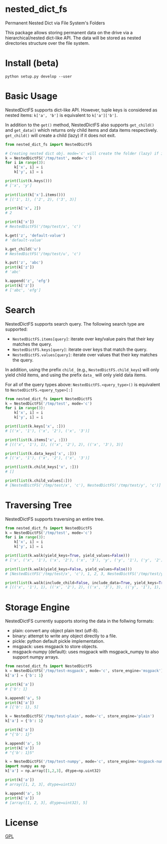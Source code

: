 # nested_dict_fs

Permanent Nested Dict via File System's Folders

This package allows storing permanent data on the drive via a hierarchical/nested dict-like API.
The data will be stored as nested directories structure over the file system.


# Install (beta)
`python setup.py develop --user`


# Basic Usage
NestedDictFS supports dict-like API.
However, tuple keys is considered as nested items: `k['a', 'b']` is equivalent to `k['a']['b']`.

In addition to the `get()` method, NestedDictFS also supports `get_child()` and `get_data()` which returns only
child items and data items respectively.
`get_child()` will create a child (lazy) if it does not exit.

```python
from nested_dict_fs import NestedDictFS

# Creating nested dict obj. mode='c' will create the folder (lazy) if it doesn't exist.
k = NestedDictFS('/tmp/test', mode='c')
for i in range(3):
    k['x', i] = i
    k['y', i] = i

print(list(k.keys()))
# ['x', 'y']
 
print(list(k['x'].items()))
# [('1', 1), ('2', 2), ('3', 3)]

print(k['x', 2])
# 2

print(k['x'])
# NestedDictFS('/tmp/test/x', 'c')

k.get('z', 'default-value')
# 'default-value'

k.get_child('u')
# NestedDictFS('/tmp/test/u', 'c')

k.put('z', 'abc')
print(k['z'])
# 'abc'

k.append('z', 'efg')
print(k['z'])
# ['abc', 'efg']
```

# Search
NestedDictFS supports search query.
The following search type are supported:
- `NestedDictFS.items[query]`: iterate over key/value pairs that their key matches the query.
- `NestedDictFS.keys[query]`: iterate over keys that match the query.
- `NestedDictFS.values[query]`: iterate over values that their key matches the query.

In addition, using the prefix `child_` (e.g., `NestedDictFS.child_keys`) will only yield child items,
and using the prefix `data_` will only yield data items. 

For all of the query types above: `NestedDictFS.<query_type>()` is equivalent to `NestedDictFS.<query_type>[:]`

```python
from nested_dict_fs import NestedDictFS
k = NestedDictFS('/tmp/test', mode='c')
for i in range(3):
    k['x', i] = i
    k['y', i] = i

print(list(k.keys['x', :]))
# [('x', '1'), ('x', '2'), ('x', '3')]

print(list(k.items['x', :]))
# [(('x', '1'), 1), (('x', '2'), 2), (('x', '3'), 3)]

print(list(k.data_keys['x', :]))
# [('x', '1'), ('x', '2'), ('x', '3')]

print(list(k.child_keys['x', :]))
# []

print(list(k.child_values[:]))
# [NestedDictFS('/tmp/test/x', 'c'), NestedDictFS('/tmp/test/y', 'c')]
```

# Traversing Tree
NestedDictFS supports traversing an entire tree.

```python
from nested_dict_fs import NestedDictFS
k = NestedDictFS('/tmp/test', mode='c')
for i in range(3):
    k['x', i] = i
    k['y', i] = i

print(list(k.walk(yield_keys=True, yield_values=False)))
# ['x', ('x', '1'), ('x', '2'), ('x', '3'), 'y', ('y', '1'), ('y', '2'), ('y', '3')]

print(list(k.walk(yield_keys=False, yield_values=False)))
# [NestedDictFS('/tmp/test/x', 'c'), 1, 2, 3, NestedDictFS('/tmp/test/y', 'c'), 1, 2, 3]

print(list(k.walk(include_child=False, include_data=True, yield_keys=True, yield_values=True)))
# [(('x', '1'), 1), (('x', '2'), 2), (('x', '3'), 3), (('y', '1'), 1), (('y', '2'), 2), (('y', '3'), 3)]
```


# Storage Engine
NestedDictFS currently supports storing the data in the follwing formats:
- plain: convert any object plain text (utf-8).
- binary: attempt to write any object directly to a file.
- pickle: python default pickle implementation.
- msgpack: uses msgpack to store objects.
- msgpack-numpy (default): uses msgpack with msgpack_numpy to also support numpy arrays.

```python
from nested_dict_fs import NestedDictFS
k = NestedDictFS('/tmp/test-msgpack', mode='c', store_engine='msgpack')
k['a'] = {'b': 1}

print(k['a'])
# {'b': 1}

k.append('a', 5)
print(k['a'])
# [{'b': 1}, 5]

k = NestedDictFS('/tmp/test-plain', mode='c', store_engine='plain')
k['a'] = {'b': 1}

print(k['a'])
# "{'b': 1}"

k.append('a', 5)
print(k['a'])
# "{'b': 1}5"

k = NestedDictFS('/tmp/test-numpy', mode='c', store_engine='msgpack-numpy')
import numpy as np
k['a'] = np.array([1,2,3], dtype=np.uint32)

print(k['a'])
# array([1, 2, 3], dtype=uint32)

k.append('a', 5)
print(k['a'])
# [array([1, 2, 3], dtype=uint32), 5]
```

# License
[GPL](LICENSE.txt)